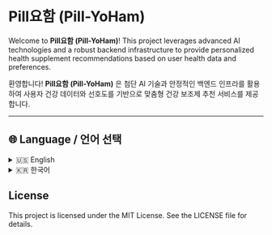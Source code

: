 # Pill요함 (Pill-YoHam)

Welcome to **Pill요함 (Pill-YoHam)**! This project leverages advanced AI technologies and a robust backend infrastructure to provide personalized health supplement recommendations based on user health data and preferences.

환영합니다! **Pill요함 (Pill-YoHam)** 은 첨단 AI 기술과 안정적인 백엔드 인프라를 활용하여 사용자 건강 데이터와 선호도를 기반으로 맞춤형 건강 보조제 추천 서비스를 제공합니다.

---

## 🌐 Language / 언어 선택
<details>
<summary>🇺🇸 English</summary>

## Table of Contents

1. [Overview](#overview)
2. [Features](#features)
3. [Technologies Used](#technologies-used)
4. [Project Structure](#project-structure)
5. [Setup and Installation](#setup-and-installation)
6. [How It Works](#how-it-works)
7. [Endpoints](#endpoints)
8. [Future Improvements](#future-improvements)
9. [License](#license)

---

## Overview

This project focuses on utilizing user health data, preferences, and modern AI techniques to recommend the most suitable health supplements. The system processes stored supplement data and compares it against user input using advanced embedding models and vector similarity calculations.

---

## Features

- **Personalized Recommendations**: Tailored suggestions based on health conditions, goals, and allergies.
- **Vector-Based Similarity Matching**: High-accuracy matching using cosine similarity and embeddings.
- **RAG (Retrieval-Augmented Generation)**: Efficient use of AI models to reduce token costs and provide accurate responses.
- **Caching**: Speeds up repeated queries by storing results locally.
- **Scalable Backend**: Flask server for processing, with support for MongoDB.
- **Dynamic Data Processing**: Real-time analysis and data augmentation.

---

## Technologies Used

- **Backend**: Flask, Python
- **Database**: MongoDB
- **AI Models**: OpenAI GPT, Vector Embeddings
- **Search Augmentation**: Retrieval-Augmented Generation (RAG)
- **Web Framework**: Spring Boot (for frontend integration)
- **Frontend**: JSP, Bootstrap
- **Deployment**: Docker (optional)

---

## Project Structure

```plaintext
health-supplements/
├── ai/
│   ├── app.py                # Flask server entry point
│   ├── routes/
│   │   ├── data_routes.py    # Handles external data fetching
│   │   ├── gpt_routes.py     # AI interactions
│   │   ├── recommendation_routes.py  # Recommendation logic
│   ├── services/
│   │   ├── recommendation_service.py # Main recommendation logic
│   │   ├── embeddings_service.py     # Handles embeddings
│   │   ├── cache_service.py          # Caching layer
│   ├── utils/
│   │   ├── helpers.py                # Preprocessing and vector generation
│   │   ├── config.py                 # Configuration (API keys, DB URIs)
│   ├── models/
│   │   ├── chatgpt_integration.py    # GPT integration
│   │   ├── embeddings.py             # Embedding generation
├── web/
│   ├── src/
│   │   ├── main/
│   │   │   ├── java/com/supplements/ # Spring Boot backend
│   │   │   ├── resources/templates/  # JSP templates
├── README.md                         # Project documentation
├── requirements.txt                  # Python dependencies
```

---

## Setup and Installation

**Prerequisites**
- Python 3.8+
- MongoDB installed and running
- API keys for OpenAI and external health data API

---

## How It Works

**1.Data Collection**:
- Fetch health supplement data via an external API.
- Store data in MongoDB.

**2.User Input**:
- Collect user health details (e.g., age, conditions, allergies, goals).

**3.Recommendation Process**:
- Generate embeddings for user input and stored product data.
- Compare vectors using cosine similarity.
- Retrieve the top matching supplements.
- Use GPT to refine recommendations.

---

## Endpoints

**Flask Server**
1. POST /api/fetch-and-save

- Fetch and save external API data to MongoDB.

2. POST /api/generate-response

- Interact with GPT for product suggestions.

3. POST /api/recommend

- Recommend supplements based on user input.

---

## Future Improvements

- **Expand AI Model Integration**: Include Claude or other models for cost-efficiency.
- **User Authentication**: Secure login and personalized dashboards.
- **Enhanced Search**: Implement advanced filtering and sorting options.
  
</details>

<details>
<summary>🇰🇷 한국어</summary>

## 목차

1. [개요](#개요)
2. [주요 기능](#주요-기능)
3. [사용 기술](#사용-기술)
4. [프로젝트 구조](#프로젝트-구조)
5. [설치 및 실행](#설치-및-실행)
6. [작동 방식](#작동-방식)
7. [엔드포인트](#엔드포인트)
8. [향후 개선 사항](#향후-개선-사항)
9. [라이선스](#라이선스)

---

## 개요

**Pill요함**은 사용자 건강 데이터와 선호도를 기반으로 가장 적합한 건강 보조제를 추천하기 위해 최신 AI 기술을 활용합니다. 저장된 보조제 데이터를 처리하고 사용자의 입력과 비교하여 고급 임베딩 모델과 벡터 유사도 계산을 활용합니다.

---

## 주요 기능

- **맞춤형 추천**: 건강 상태, 목표, 알레르기에 기반한 맞춤형 추천.
- **벡터 기반 유사도 매칭**: 코사인 유사도 및 임베딩을 활용한 고정밀 매칭.
- **RAG (Retrieval-Augmented Generation)**: 효율적인 AI 모델 사용으로 비용 절감 및 정확한 응답 제공.
- **캐싱**: 반복된 요청의 결과를 로컬에 저장하여 속도 향상.
- **확장 가능한 백엔드**: MongoDB를 지원하는 Flask 서버.
- **동적 데이터 처리**: 실시간 분석 및 데이터 증강.

---

## 사용 기술

- **백엔드**: Flask, Python
- **데이터베이스**: MongoDB
- **AI 모델**: OpenAI GPT, 벡터 임베딩
- **검색 증강**: Retrieval-Augmented Generation (RAG)
- **웹 프레임워크**: Spring Boot
- **프론트엔드**: JSP, Bootstrap
- **배포**: Docker (선택 사항)

---

## 설치 및 실행

**필수 조건**
- Python 3.8+
- MongoDB 설치 및 실행
- OpenAI 및 외부 건강 데이터 API 키

</details>

## License

This project is licensed under the MIT License. See the LICENSE file for details.
